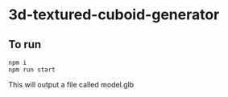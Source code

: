 # 3d-textured-cuboid-generator

## To run

```
npm i
npm run start
```

This will output a file called model.glb